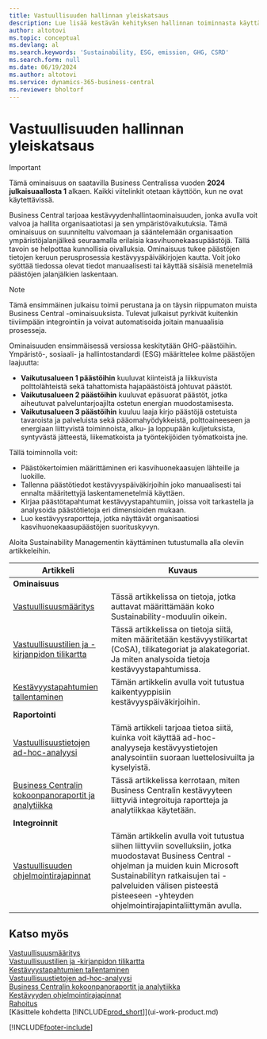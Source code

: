 ```yaml
---
title: Vastuullisuuden hallinnan yleiskatsaus
description: Lue lisää kestävän kehityksen hallinnan toiminnasta käyttämällä tarjottavia tietoja ja resursseja.
author: altotovi
ms.topic: conceptual
ms.devlang: al
ms.search.keywords: 'Sustainability, ESG, emission, GHG, CSRD'
ms.search.form: null
ms.date: 06/19/2024
ms.author: altotovi
ms.service: dynamics-365-business-central
ms.reviewer: bholtorf
---
```


# Vastuullisuuden hallinnan yleiskatsaus

> [!IMPORTANT]
> Tämä ominaisuus on saatavilla Business Centralissa vuoden **2024 julkaisuaallosta 1** alkaen. Kaikki viitelinkit otetaan käyttöön, kun ne ovat käytettävissä.

Business Central tarjoaa kestävyydenhallintaominaisuuden, jonka avulla voit valvoa ja hallita organisaatiotasi ja sen ympäristövaikutuksia. Tämä ominaisuus on suunniteltu valvomaan ja sääntelemään organisaation ympäristöjalanjälkeä seuraamalla erilaisia kasvihuonekaasupäästöjä. Tällä tavoin se helpottaa kunnollisia oivalluksia. Ominaisuus tukee päästöjen tietojen keruun perusprosessia kestävyyspäiväkirjojen kautta. Voit joko syöttää tiedossa olevat tiedot manuaalisesti tai käyttää sisäisiä menetelmiä päästöjen jalanjälkien laskentaan.

> [!NOTE]
> Tämä ensimmäinen julkaisu toimii perustana ja on täysin riippumaton muista Business Central -ominaisuuksista. Tulevat julkaisut pyrkivät kuitenkin tiiviimpään integrointiin ja voivat automatisoida joitain manuaalisia prosesseja.

Ominaisuuden ensimmäisessä versiossa keskitytään GHG-päästöihin. Ympäristö-, sosiaali- ja hallintostandardi (ESG) määrittelee kolme päästöjen laajuutta:

- **Vaikutusalueen 1 päästöihin** kuuluvat kiinteistä ja liikkuvista polttolähteistä sekä tahattomista hajapäästöistä johtuvat päästöt.
- **Vaikutusalueen 2 päästöihin** kuuluvat epäsuorat päästöt, jotka aiheutuvat palveluntarjoajilta ostetun energian muodostamisesta.
- **Vaikutusalueen 3 päästöihin** kuuluu laaja kirjo päästöjä ostetuista tavaroista ja palveluista sekä pääomahyödykkeistä, polttoaineeseen ja energiaan liittyvistä toiminnoista, alku- ja loppupään kuljetuksista, syntyvästä jätteestä, liikematkoista ja työntekijöiden työmatkoista jne.

Tällä toiminnolla voit:

- Päästökertoimien määrittäminen eri kasvihuonekaasujen lähteille ja luokille.
- Tallenna päästötiedot kestävyyspäiväkirjoihin joko manuaalisesti tai ennalta määritettyjä laskentamenetelmiä käyttäen.
- Kirjaa päästötapahtumat kestävyystapahtumiin, joissa voit tarkastella ja analysoida päästötietoja eri dimensioiden mukaan.
- Luo kestävyysraportteja, jotka näyttävät organisaatiosi kasvihuonekaasupäästöjen suorituskyvyn.

Aloita Sustainability Managementin käyttäminen tutustumalla alla oleviin artikkeleihin.

| Artikkeli | Kuvaus |
|---------|-------------|
| **Ominaisuus** |             |
| [Vastuullisuusmääritys](finance-sustainability-setup.md) | Tässä artikkelissa on tietoja, jotka auttavat määrittämään koko Sustainability-moduulin oikein. |
| [Vastuullisuustilien ja -kirjanpidon tilikartta](finance-sustainability-accounts-ledger.md) | Tässä artikkelissa on tietoja siitä, miten määritetään kestävyystilikartat (CoSA), tilikategoriat ja alakategoriat. Ja miten analysoida tietoja kestävyystapahtumissa. |
| [Kestävyystapahtumien tallentaminen](finance-sustainability-journal.md) | Tämän artikkelin avulla voit tutustua kaikentyyppisiin kestävyyspäiväkirjoihin. |
| **Raportointi** |             |
| [Vastuullisuustietojen ad-hoc-analyysi](ad-hoc-analysis-sustainability.md) | Tämä artikkeli tarjoaa tietoa siitä, kuinka voit käyttää ad-hoc-analyyseja kestävyystietojen analysointiin suoraan luettelosivuilta ja kyselyistä. |
| [Business Centralin kokoonpanoraportit ja analytiikka](sustainability-reports.md) | Tässä artikkelissa kerrotaan, miten Business Centralin kestävyyteen liittyviä integroituja raportteja ja analytiikkaa käytetään. |
| **Integroinnit** |             |
| [Vastuullisuuden ohjelmointirajapinnat](/dynamics365/business-central/dev-itpro/api-sustainability/sustainability-api?toc=/dynamics365/business-central/toc.json) | Tämän artikkelin avulla voit tutustua siihen liittyviin sovelluksiin, jotka muodostavat Business Central -ohjelman ja muiden kuin Microsoft Sustainabilityn ratkaisujen tai -palveluiden välisen pisteestä pisteeseen -yhteyden ohjelmointirajapintaliittymän avulla. |

## Katso myös

[Vastuullisuusmääritys](finance-sustainability-setup.md)    
[Vastuullisuustilien ja -kirjanpidon tilikartta](finance-sustainability-accounts-ledger.md)    
[Kestävyystapahtumien tallentaminen](finance-sustainability-journal.md)    
[Vastuullisuustietojen ad-hoc-analyysi](ad-hoc-analysis-sustainability.md)    
[Business Centralin kokoonpanoraportit ja analytiikka](sustainability-reports.md)   
[Kestävyyden ohjelmointirajapinnat](/dynamics365/business-central/dev-itpro/api-sustainability/sustainability-api?toc=/dynamics365/business-central/toc.json)    
[Rahoitus](finance.md)    
[Käsittele kohdetta [!INCLUDE[prod_short](includes/prod_short.md)]](ui-work-product.md)    

[!INCLUDE[footer-include](includes/footer-banner.md)]
